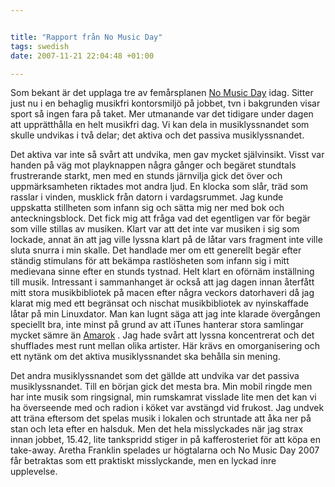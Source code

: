 ```yaml
--- 


title: "Rapport från No Music Day" 
tags: swedish 
date: 2007-11-21 22:04:48 +01:00 

---
```


Som bekant är det upplaga tre av femårsplanen [No Music Day](http://www.nomusicday.com/ "No Music Day") idag. Sitter just nu i en behaglig musikfri kontorsmiljö på jobbet, tvn i bakgrunden visar sport så ingen fara på taket. Mer utmanande var det tidigare under dagen att upprätthålla en helt musikfri dag. Vi kan dela in musiklyssnandet som skulle undvikas i två delar; det aktiva och det passiva musiklyssnandet.

Det aktiva var inte så svårt att undvika, men gav mycket självinsikt. Visst var handen på väg mot playknappen några gånger och begäret stundtals frustrerande starkt, men med en stunds järnvilja gick det över och uppmärksamheten riktades mot andra ljud. En klocka som slår, träd som rasslar i vinden, musklick från datorn i vardagsrummet. Jag kunde uppskatta stillheten som infann sig och sätta mig ner med bok och anteckningsblock. Det fick mig att fråga vad det egentligen var för begär som ville stillas av musiken. Klart var att det inte var musiken i sig som lockade, annat än att jag ville lyssna klart på de låtar vars fragment inte ville sluta snurra i min skalle. Det handlade mer om ett generellt begär efter ständig stimulans för att bekämpa rastlösheten som infann sig i mitt medievana sinne efter en stunds tystnad. Helt klart en oförnäm inställning till musik. Intressant i sammanhanget är också att jag dagen innan återfått mitt stora musikbibliotek på macen efter några veckors datorhaveri då jag klarat mig med ett begränsat och nischat musikbibliotek av nyinskaffade låtar på min Linuxdator. Man kan lugnt säga att jag inte klarade övergången speciellt bra, inte minst på grund av att iTunes hanterar stora samlingar mycket sämre än [Amarok](http://amarok.kde.org/ "Amarok") . Jag hade svårt att lyssna koncentrerat och det shufflades mest runt mellan olika artister. Här krävs en omorganisering och ett nytänk om det aktiva musiklyssnandet ska behålla sin mening.

Det andra musiklyssnandet som det gällde att undvika var det passiva musiklyssnandet. Till en början gick det mesta bra. Min mobil ringde men har inte musik som ringsignal, min rumskamrat visslade lite men det kan vi ha överseende med och radion i köket var avstängd vid frukost. Jag undvek att träna eftersom det spelas musik i lokalen och struntade att åka ner på stan och leta efter en halsduk. Men det hela misslyckades när jag strax innan jobbet, 15.42, lite tankspridd stiger in på kafferosteriet för att köpa en take-away. Aretha Franklin spelades ur högtalarna och No Music Day 2007 får betraktas som ett praktiskt misslyckande, men en lyckad inre upplevelse.



